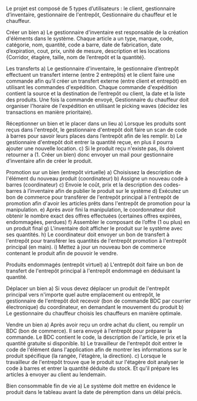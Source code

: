 Le projet est composé de 5 types d’utilisateurs : le client, gestionnaire d’inventaire, gestionnaire de l'entrepôt, Gestionnaire du chauffeur et le chauffeur.

Créer un bien
a)	Le gestionnaire d'inventaire est responsable de la création d'éléments dans le système. Chaque article a un type, marque, code, catégorie, nom, quantité, code a barre, date de fabrication, date d’expiration, cout, prix, unité de mesure, description et les locations {Corridor, étagère, taille, nom de l’entrepôt et la quantité}.

Les transferts
a)	Le gestionnaire d'inventaire, le gestionnaire d’entrepôt effectuent un transfert interne (entre 2 entrepôts) et le client faire une commande afin qu’il créer un transfert externe (entre client et entrepôt) en utilisant les commandes d'expédition. Chaque commande d'expédition contient la source et la destination de l’entrepôt ou client, la date et la liste des produits. Une fois la commande envoyé, Gestionnaire du chauffeur doit organiser l'horaire de l'expédition en utilisant le picking waves (décidez les transactions en manière prioritaire).

Réceptionner un bien et le placer dans un lieu
a)	Lorsque les produits sont reçus dans l'entrepôt, le gestionnaire d'entrepôt doit faire un scan de code à barres pour savoir leurs places dans l’entrepôt afin de les remplir. b)	Le gestionnaire d'entrepôt doit entrer la quantité reçue, en plus il pourra ajouter une nouvelle location. c)	Si le produit reçu n'existe pas, ils doivent retourner a (1. Créer un bien) donc envoyer un mail pour gestionnaire d’inventaire afin de créer le produit.

Promotion sur un bien (entrepôt virtuelle)
a)	Choisissez la description de l'élément du nouveau produit (coordinateur) b)	Assigne un nouveau code à barres (coordinateur) c)	Envoie le coût, prix et la description des codes-barres à l’inventaire afin de publier le produit sur le système d)	Exécutez un bon de commerce pour transférer de l'entrepôt principal à l'entrepôt de promotion afin d'avoir les articles prêts dans l'entrepôt de promotion pour la manipulation. e)	Après avoir fini la manipulation, le coordonnateur doit obtenir le nombre exact des offres effectuées (certaines offres expirées, endommagées, perdues) f)	Assembler le composant de l’offre (1 ou plus) en un produit final g)	L'inventaire doit afficher le produit sur le système avec ses quantités. h)	Le coordinateur doit envoyer un bon de transfert à l'entrepôt pour transférer les quantités de l'entrepôt promotion à l'entrepôt principal (en main). i)	Mettez à jour un nouveau bon de commerce contenant le produit afin de pouvoir le vendre.

Produits endommagés (entrepôt virtuel)
a)	L'entrepôt doit faire un bon de transfert de l'entrepôt principal à l'entrepôt endommagé en déduisant la quantité.

Déplacer un bien
a)	Si vous devez déplacer un produit de l'entrepôt principal vers n'importe quel autre emplacement ou entrepôt, le gestionnaire de l'entrepôt doit recevoir (bon de commande BDC par courrier électronique) du coordinateur, en demandant le mouvement du produit b)	Le gestionnaire du chauffeur choisis les chauffeurs en manière optimale.

Vendre un bien
a)	Après avoir reçu un ordre achat du client, ou remplir un BDC (bon de commerce). Il sera envoyé à l'entrepôt pour préparer la commande. Le BDC contient le code, la description de l'article, le prix et la quantité gratuite si disponible. b)	Le travailleur de l'entrepôt doit entrer le code de l'élément dans l'application afin de montrer les informations sur le produit spécifique (la rangée, l'étagère, la direction). c)	Lorsque le travailleur de l'entrepôt trouve que le produit sur l'étagère doit analyser le code à barres et entrer la quantité déduite du stock. Et qu'il prépare les articles à envoyer au client au lendemain.

Bien consommable fin de vie
a)	Le système doit mettre en évidence le produit dans le tableau avant la date de péremption dans un délai précis.
